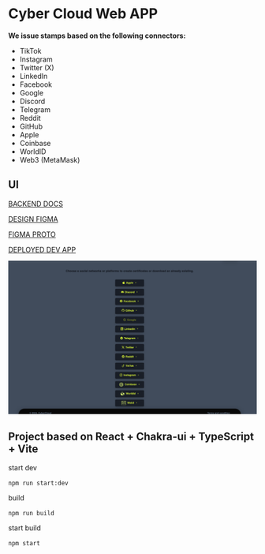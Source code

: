 # Cyber Cloud Web APP

**We issue stamps based on the following connectors:**

- TikTok
- Instagram
- Twitter (X)
- LinkedIn
- Facebook
- Google
- Discord
- Telegram
- Reddit
- GitHub
- Apple
- Coinbase
- WorldID
- Web3 (MetaMask)

## UI

[BACKEND DOCS](https://cyber-cloud-issuer-api-8bbb9d6fb18a.herokuapp.com/docs)

[DESIGN FIGMA](https://www.figma.com/design/qurcGc9ARjjRkYWWSjMzxF/CyberCloud?node-id=2102-865&t=1DF8fjljDpstFOpI-0)

[FIGMA PROTO](https://www.figma.com/proto/qurcGc9ARjjRkYWWSjMzxF/CyberCloud?node-id=2106-8743&scaling=contain&content-scaling=fixed&page-id=2102%3A865)

[DEPLOYED DEV APP](https://cyber-cloud-web-app-n.vercel.app)

![](docs/demo-oauth-page.png)

## Project based on React + Chakra-ui + TypeScript + Vite

start dev

```
npm run start:dev
```

build

```
npm run build
```

start build

```
npm start
```
